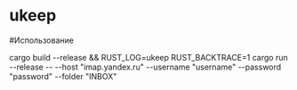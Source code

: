 # ukeep

#Использование

cargo build --release && RUST_LOG=ukeep RUST_BACKTRACE=1 cargo run --release -- --host "imap.yandex.ru" --username "username" --password "password" --folder "INBOX"

